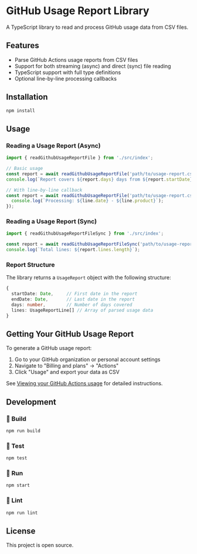 # GitHub Usage Report Library

A TypeScript library to read and process GitHub usage data from CSV files.

## Features

- Parse GitHub Actions usage reports from CSV files
- Support for both streaming (async) and direct (sync) file reading
- TypeScript support with full type definitions
- Optional line-by-line processing callbacks

## Installation

```bash
npm install
```

## Usage

### Reading a Usage Report (Async)

```typescript
import { readGithubUsageReportFile } from './src/index';

// Basic usage
const report = await readGithubUsageReportFile('path/to/usage-report.csv');
console.log(`Report covers ${report.days} days from ${report.startDate} to ${report.endDate}`);

// With line-by-line callback
const report = await readGithubUsageReportFile('path/to/usage-report.csv', (line) => {
  console.log(`Processing: ${line.date} - ${line.product}`);
});
```

### Reading a Usage Report (Sync)

```typescript
import { readGithubUsageReportFileSync } from './src/index';

const report = await readGithubUsageReportFileSync('path/to/usage-report.csv');
console.log(`Total lines: ${report.lines.length}`);
```

### Report Structure

The library returns a `UsageReport` object with the following structure:

```typescript
{
  startDate: Date,     // First date in the report
  endDate: Date,       // Last date in the report  
  days: number,        // Number of days covered
  lines: UsageReportLine[] // Array of parsed usage data
}
```

## Getting Your GitHub Usage Report

To generate a GitHub usage report:

1. Go to your GitHub organization or personal account settings
2. Navigate to "Billing and plans" → "Actions"
3. Click "Usage" and export your data as CSV

See [Viewing your GitHub Actions usage](https://docs.github.com/en/billing/managing-billing-for-github-actions/viewing-your-github-actions-usage) for detailed instructions.

## Development

### 🔨 Build
```bash
npm run build
```

### 🧪 Test
```bash
npm test
```

### 🏃 Run
```bash
npm start
```

### 🧹 Lint 
```bash
npm run lint
```

## License

This project is open source.